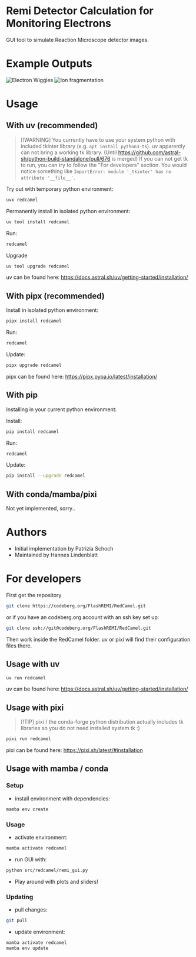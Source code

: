 <!--
SPDX-FileCopyrightText: 2025 Patrizia Schoch
SPDX-FileContributor: Hannes Lindenblatt

SPDX-License-Identifier: GPL-3.0-or-later
-->

# Remi Detector Calculation for Monitoring Electrons

GUI tool to simulate Reaction Microscope detector images.

# Example Outputs

![Electron Wiggles](https://codeberg.org/FlashREMI/RedCamel/media/tag/v0.1.3/Electrons.png)
![Ion fragmentation](https://codeberg.org/FlashREMI/RedCamel/media/tag/v0.1.3/Ions.png)

# Usage

## With uv (recommended)

> [!WARNING] You currently have to use your system python with included tkinter
> library (e.g. `apt install python3-tk`). uv apparently can not bring a working
> tk library. (Until
> https://github.com/astral-sh/python-build-standalone/pull/676 is merged) If
> you can not get tk to run, you can try to follow the "For developers" section.
> You would notice something like
> `ImportError: module '_tkinter' has no attribute '__file__'`.

Try out with temporary python environment:

```bash
uvx redcamel
```

Permanently install in isolated python environment:

```bash
uv tool install redcamel
```

Run:

```bash
redcamel
```

Upgrade

```bash
uv tool upgrade redcamel
```

uv can be found here: https://docs.astral.sh/uv/getting-started/installation/

## With pipx (recommended)

Install in isolated python environment:

```bash
pipx install redcamel
```

Run:

```bash
redcamel
```

Update:

```bash
pipx upgrade redcamel
```

pipx can be found here: https://pipx.pypa.io/latest/installation/

## With pip

Installing in your current python environment:

Install:

```bash
pip install redcamel
```

Run:

```bash
redcamel
```

Update:

```bash
pip install --upgrade redcamel
```

## With conda/mamba/pixi

Not yet implemented, sorry..

# Authors

- Initial implementation by Patrizia Schoch
- Maintained by Hannes Lindenblatt

# For developers

First get the repository

```bash
git clone https://codeberg.org/FlashREMI/RedCamel.git
```

or if you have an codeberg.org account with an ssh key set up:

```bash
git clone ssh://git@codeberg.org/FlashREMI/RedCamel.git
```

Then work inside the RedCamel folder. uv or pixi will find their configuration
files there.

## Usage with uv

```bash
uv run redcamel
```

uv can be found here: https://docs.astral.sh/uv/getting-started/installation/

## Usage with pixi

> [!TIP] pixi / the conda-forge python distribution actually includes tk
> libraries so you do not need installed system tk :)

```bash
pixi run redcamel
```

pixi can be found here: https://pixi.sh/latest/#installation

## Usage with mamba / conda

### Setup

- install environment with dependencies:

```bash
mamba env create
```

### Usage

- activate environment:

```bash
mamba activate redcamel
```

- run GUI with:

```bash
python src/redcamel/remi_gui.py
```

- Play around with plots and sliders!

### Updating

- pull changes:

```bash
git pull
```

- update environment:

```bash
mamba activate redcamel
mamba env update
```
